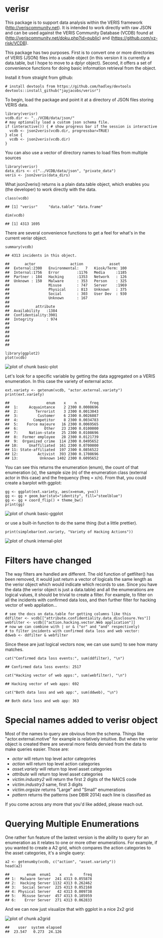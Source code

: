 verisr
======

This package is to support data analysis within the VERIS framework (<http://veriscommunity.net>). It is intended to work directly with raw JSON and can be used against the VERIS Community Database (VCDB) found at (<http://veriscommunity.net/doku.php?id=public>) and (<https://github.com/vz-risk/VCDB>).

This package has two purposes. First is to convert one or more directories of VERIS (JSON) files into a usable object (in this version it is currently a data.table, but I hope to move to a dplyr object). Second, it offers a set of convenience functions for doing basic information retrieval from the object.

Install it from straight from github:

``` {.r}
# install devtools from https://github.com/hadley/devtools
devtools::install_github("jayjacobs/verisr")
```

To begin, load the package and point it at a directory of JSON files storing VERIS data.

``` {.r}
library(verisr)
vcdb.dir <- "../VCDB/data/json/"
# may optionally load a custom json schema file.
if (interactive()) { # show progress bar if the session is interactive
  vcdb <- json2veris(vcdb.dir, progressbar=TRUE)
} else {
  vcdb <- json2veris(vcdb.dir)  
}
```

You can also use a vector of directory names to load files from multiple sources

``` {.r}
library(verisr)
data_dirs <- c("../VCDB/data/json", "private_data")
veris <- json2veris(data_dirs)
```

What json2veris() returns is a plain data.table object, which enables you (the developer) to work directly with the data.

``` {.r}
class(vcdb)
```

    ## [1] "verisr"     "data.table" "data.frame"

``` {.r}
dim(vcdb)
```

    ## [1] 4313 1695

There are several convenience functions to get a feel for what's in the current verisr object.

``` {.r}
summary(vcdb)
```

    ## 4313 incidents in this object.

    ##       actor                action            asset     
    ##  External:2300   Environmental:   7   Kiosk/Term: 100  
    ##  Internal:1756   Error        :1176   Media     :1185  
    ##  Partner : 184   Hacking      :1353   Network   : 126  
    ##  Unknown : 150   Malware      : 353   Person    : 325  
    ##                  Misuse       : 747   Server    :1969  
    ##                  Physical     : 813   Unknown   : 375  
    ##                  Social       : 303   User Dev  : 930  
    ##                  Unknown      : 167                    
    ##                                                        
    ##            attribute   
    ##  Availability   :1384  
    ##  Confidentiality:3901  
    ##  Integrity      : 974  
    ##                        
    ##                        
    ##                        
    ##                        
    ##                        
    ## 

``` {.r}
library(ggplot2)
plot(vcdb)
```

![plot of chunk basic-plot](./README_files/figure-markdown_github/basic-plot.png)

Let's look for a specific variable by getting the data aggregated on a VERIS enumeration. In this case the variety of external actor.

``` {.r}
ext.variety <- getenum(vcdb, "actor.external.variety")
print(ext.variety)
```

    ##                 enum    x    n      freq
    ##  1:     Acquaintance    2 2300 0.0008696
    ##  2:        Terrorist    3 2300 0.0013043
    ##  3:         Customer    6 2300 0.0026087
    ##  4:       Competitor    8 2300 0.0034783
    ##  5:    Force majeure   16 2300 0.0069565
    ##  6:            Other   23 2300 0.0100000
    ##  7:     Nation-state   25 2300 0.0108696
    ##  8:  Former employee   28 2300 0.0121739
    ##  9:  Organized crime  114 2300 0.0495652
    ## 10:     Unaffiliated  161 2300 0.0700000
    ## 11: State-affiliated  197 2300 0.0856522
    ## 12:         Activist  393 2300 0.1708696
    ## 13:          Unknown 1402 2300 0.6095652

You can see this returns the enumeration (enum), the count of that enumeration (x), the sample size (n) of the enumeration class (external actor in this case) and the frequency (freq = x/n). From that, you could create a barplot with ggplot:

``` {.r}
gg <- ggplot(ext.variety, aes(x=enum, y=x))
gg <- gg + geom_bar(stat="identity", fill="steelblue")
gg <- gg + coord_flip() + theme_bw()
print(gg)
```

![plot of chunk basic-ggplot](./README_files/figure-markdown_github/basic-ggplot.png)

or use a built-in function to do the same thing (but a little prettier).

``` {.r}
print(simplebar(ext.variety, "Variety of Hacking Actions"))
```

![plot of chunk internal-plot](./README_files/figure-markdown_github/internal-plot.png)

Filters have changed
====================

The way filters are handled are different. The old function of getfilter() has been removed, it would just return a vector of logicals the same length as the verisr object which would indicate which records to use. Since you have the data (the verisr object is just a data.table) and all the enumerations are logical values, it should be trivial to create a filter. For example, to filter on all the incidents with confirmed data loss, and then further filter for hacking vector of web appliation...

``` {.r}
# see the docs on data.table for getting columns like this
ddfilter <- vcdb[["attribute.confidentiality.data_disclosure.Yes"]]
webfilter <- vcdb[["action.hacking.vector.Web application"]]
# now we can combine with | or & ("or" and "and" respectively)
# to filter incidents with confirmed data loss and web vector:
ddweb <- ddfilter & webfilter
```

Since these are just logical vectors now, we can use sum() to see how many matches.

``` {.r}
cat("Confirmed data loss events:", sum(ddfilter), "\n")
```

    ## Confirmed data loss events: 2517

``` {.r}
cat("Hacking vector of web apps:", sum(webfilter), "\n")
```

    ## Hacking vector of web apps: 692

``` {.r}
cat("Both data loss and web app:", sum(ddweb), "\n")
```

    ## Both data loss and web app: 363

Special names added to verisr object
====================================

Most of the names to query are obvious from the schema. Things like "actor.external.motive" for example is relatively intuitive. But when the verisr object is created there are several more fields dervied from the data to make queries easier. Those are:

-   *actor* will return top level actor categories
-   *action* will return top level action categories
-   *asset.variety* will return top level asset categories
-   *attribute* will return top level asset categories
-   *victim.industry2* will return the first 2 digits of the NAICS code
-   *victim.industry3* same, first 3 digits
-   *victim.orgsize* returns "Large" and "Small" enumerations
-   *pattern* returns the patterns (see DBIR 2014) each line is classified as

If you come across any more that you'd like added, please reach out.

Querying Multiple Enumerations
==============================

One rather fun feature of the lastest version is the ability to query for an enumeration as it relates to one or more other enumerations. For example, if you wanted to create a A2 grid, which compares the action categories to the asset categories, it's a single query:

``` {.r}
a2 <- getenumby(vcdb, c("action", "asset.variety"))
head(a2)
```

    ##        enum  enum1    x    n     freq
    ## 1:  Malware Server  241 4313 0.055878
    ## 2:  Hacking Server 1132 4313 0.262462
    ## 3:   Social Server  225 4313 0.052168
    ## 4: Physical Server   42 4313 0.009738
    ## 5:   Misuse Server  457 4313 0.105959
    ## 6:    Error Server  271 4313 0.062833

And we can now just visualize that with ggplot in a nice 2x2 grid

![plot of chunk a2grid](./README_files/figure-markdown_github/a2grid.png)

    ##    user  system elapsed 
    ##  23.547   0.273  24.126
